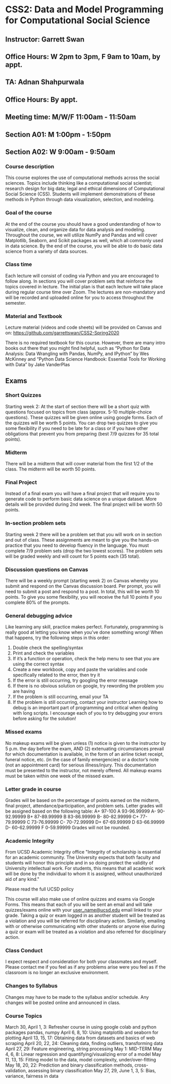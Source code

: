 # CSS2: Data and Model Programming for Computational Social Science

## Instructor: Garrett Swan 
## Office Hours: W 2pm to 3pm, F 9am to 10am, by appt.

## TA: Adnan Shahpurwala
## Office Hours: By appt.

## Meeting time: M/W/F 11:00am - 11:50am
## Section A01: M 1:00pm - 1:50pm
## Section A02: W 9:00am - 9:50am

### Course description
This course explores the use of computational methods across the social sciences. Topics include thinking like a computational social scientist; research design for big data; legal and ethical dimensions of Computational Social Science (CSS). Students will implement demonstrations of these methods in Python through data visualization, selection, and modeling. 

### Goal of the course
At the end of the course you should have a good understanding of how to visualize, clean, and organize data for data analysis and modeling. Throughout the course, we will utilize NumPy and Pandas and will cover Matplotlib, Seaborn, and Scikit packages as well, which all commonly used in data science. By the end of the course, you will be able to do basic data science from a variety of data sources. 

### Class time
Each lecture will consist of coding via Python and you are encouraged to follow along. In sections you will cover problem sets that reinforce the topics covered in lecture.
The initial plan is that each lecture will take place during regular course time over Zoom. The lectures are non-mandatory and will be recorded and uploaded online for you to access throughout the semester.

### Material and Textbook
Lecture material (videos and code sheets) will be provided on Canvas and on: 
https://github.com/garrettswan/CSS2-Spring2020

There is no required textbook for this course. However, there are many intro books out there that you might find helpful, such as “Python for Data Analysis: Data Wrangling with Pandas, NumPy, and IPython” by Wes McKinney and “Python Data Science Handbook: Essential Tools for Working with Data” by Jake VanderPlas 

## Exams

### Short Quizzes
Starting week 2: At the start of section there will be a short quiz with questions focused on topics from class (approx. 5-10 multiple-choice questions). These quizzes will be given online using google forms.
Each of the quizzes will be worth 5 points.
You can drop two quizzes to give you some flexibility if you need to be late for a class or if you have other obligations that prevent you from preparing (best 7/9 quizzes for 35 total points).

### Midterm
There will be a midterm that will cover material from the first 1/2 of the class. The midterm will be worth 50 points.

### Final Project
Instead of a final exam you will have a final project that will require you to generate code to perform basic data science on a unique dataset. More details will be provided during 2nd week. The final project will be worth 50 points.

### In-section problem sets
Starting week 2 there will be a problem set that you will work on in section and out of class. These assignments are meant to give you the hands-on practice that you need to develop fluency in the language. You must complete 7/9 problem sets (drop the two lowest scores). The problem sets will be graded weekly and will count for 5 points each (35 total).

### Discussion questions on Canvas
There will be a weekly prompt (starting week 2) on Canvas whereby you submit and respond on the Canvas discussion board. Per prompt, you will need to submit a post and respond to a post. In total, this will be worth 10 points. To give you some flexibility, you will receive the full 10 points if you complete 80% of the prompts.

### General debugging advice
Like learning any skill, practice makes perfect. Fortunately, programming is really good at letting you know when you’ve done something wrong! When that happens, try the following steps in this order:
1.	Double check the spelling/syntax
2.	Print and check the variables
3.	If it’s a function or operation, check the help menu to see that you are using the correct syntax
4.	Create a new workbook, copy and paste the variables and code specifically related to the error, then try it
5.	If the error is still occurring, try googling the error message
6.	If there is no obvious solution on google, try rewording the problem you are having
7.	If the problem is still occurring, email your TA
8.	If the problem is still occurring, contact your instructor
Learning how to debug is an important part of programming and critical when dealing with long scripts. I encourage each of you to try debugging your errors before asking for the solution!

### Missed exams
No makeup exams will be given unless (1) notice is given to the instructor by 5 p.m. the day before the exam, AND (2) extenuating circumstances prevail for which documentation is available, in the form of an airline ticket receipt, funeral notice, etc. (in the case of family emergencies) or a doctor’s note (not an appointment card) for serious illness/injury. This documentation must be presented to the instructor, not merely offered. All makeup exams must be taken within one week of the missed exam.

### Letter grade in course
Grades will be based on the percentage of points earned on the midterm, final project, attendance/participation, and problem sets.
Letter grades will be assigned based on the following table:
A+ 97-100
A 93-96.99999
A- 90-92.99999
B+ 87-89.99999
B 83-86.99999
B- 80-82.99999
C+ 77-79.99999
C 73-76.99999
C- 70-72.99999
D+ 67-69.99999
D 63-66.99999
D- 60-62.99999
F 0-59.99999
Grades will not be rounded.

### Academic Integrity
From UCSD Academic Integrity office
"Integrity of scholarship is essential for an academic community. The University expects that both faculty and students will honor this principle and in so doing protect the validity of University intellectual work. For students, this means that all academic work will be done by the individual to whom it is assigned, without unauthorized aid of any kind."

Please read the full UCSD policy

This course will also make use of online quizzes and exams via Google Forms. This means that each of you will be sent an email and will take quizzes/exams online with your user_name@ucsd.edu email linked to your grade. Taking a quiz or exam logged in as another student will be treated as a violation and you will be referred for disciplinary action. Similarly, emailing with or otherwise communicating with other students or anyone else during a quiz or exam will be treated as a violation and also referred for disciplinary action.

### Class Conduct
I expect respect and consideration for both your classmates and myself. Please contact me if you feel as if any problems arise were you feel as if the classroom is no longer an exclusive environment.

### Changes to Syllabus
Changes may have to be made to the syllabus and/or schedule. Any changes will be posted online and announced in class.

### Course Topics
March 30, April 1, 3: Refresher course in using google colab and python packages pandas, numpy
April 6, 8, 10: Using matplotlib and seaborn for plotting
April 13, 15, 17: Obtaining data from datasets and basics of web scraping
April 20, 22, 24: Cleaning data, finding outliers, transforming data
April 27, 29: Feature engineering, string processing
May 1: MID-TERM
May 4, 6, 8: Linear regression and quantifying/visualizing error of a model
May 11, 13, 15: Fitting model to the data, model complexity, under/over-fitting
May 18, 20, 22: Prediction and binary classification methods, cross-validation, assessing binary classification
May 27, 29, June 1, 3, 5: Bias, variance, fairness in data 

